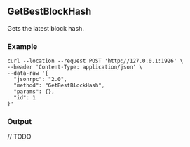 ## GetBestBlockHash

 Gets the latest block hash.

### Example

```shell
curl --location --request POST 'http://127.0.0.1:1926' \
--header 'Content-Type: application/json' \
--data-raw '{  
  "jsonrpc": "2.0",
  "method": "GetBestBlockHash",
  "params": {},
  "id": 1
}'
```

### Output

// TODO
